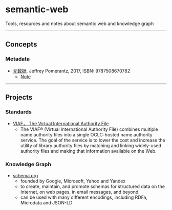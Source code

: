 # semantic-web
Tools, resources and notes about semantic web and knowledge graph

---
## Concepts

### Metadata
 
- [元数据](https://book.douban.com/subject/26961092/), Jeffrey Pomerantz, 2017, ISBN: 9787508670782 
  - [Note](https://github.com/chenshancscs/semantic-web/blob/master/Metadata-Note.md)
  
---
## Projects

### Standards

- [VIAF， The Virtual International Authority File](http://viaf.org/)
  - The VIAF® (Virtual International Authority File) combines multiple name authority files into a single OCLC-hosted name authority service. The goal of the service is to lower the cost and increase the utility of library authority files by matching and linking widely-used authority files and making that information available on the Web.

### Knowledge Graph

- [schema.org](https://schema.org/)
  - founded by Google, Microsoft, Yahoo and Yandex
  - to create, maintain, and promote schemas for structured data on the Internet, on web pages, in email messages, and beyond.
  - can be used with many different encodings, including RDFa, Microdata and JSON-LD
